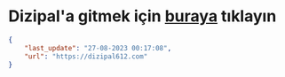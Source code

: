 # Dizipal'a gitmek için [buraya](https://dizipal612.com) tıklayın
    
```json
{
    "last_update": "27-08-2023 00:17:08",
    "url": "https://dizipal612.com"
}
```